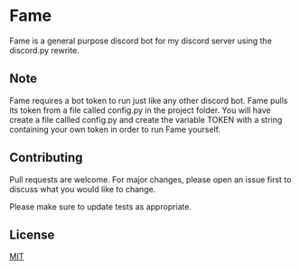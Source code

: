 # Fame

Fame is a general purpose discord bot for my discord server using the discord.py rewrite.

## Note
Fame requires a bot token to run just like any other discord bot. Fame pulls its token from a file called config.py in the project folder. You will have create a file callled config.py and create the variable TOKEN with a string containing your own token in order to run Fame yourself.

## Contributing
Pull requests are welcome. For major changes, please open an issue first to discuss what you would like to change.

Please make sure to update tests as appropriate.

## License
[MIT](https://choosealicense.com/licenses/mit/)